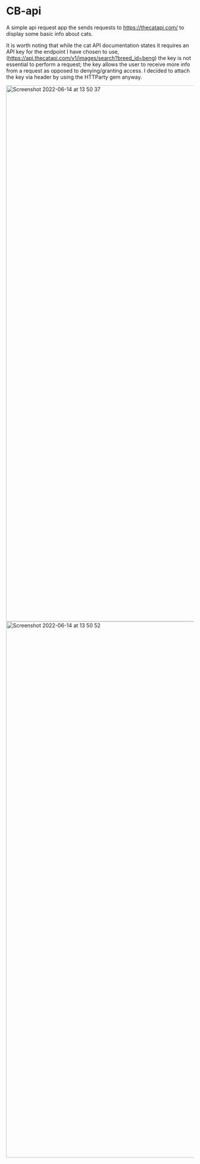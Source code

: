 
# CB-api
A simple api request app the sends requests to https://thecatapi.com/ to display some basic info about cats.

It is worth noting that while the cat API documentation states it requires an API key for the endpoint I have chosen to use,
(https://api.thecatapi.com/v1/images/search?breed_id=beng)
the key is not essential to perform a request; the key allows the user to receive more info from a request as opposed to denying/granting access. I decided to attach the key via header by using the HTTParty gem anyway.

<img width="1440" alt="Screenshot 2022-06-14 at 13 50 37" src="https://user-images.githubusercontent.com/90662943/173584247-0b8d0352-8488-4675-8acf-b29c0d18e611.png">
<img width="1440" alt="Screenshot 2022-06-14 at 13 50 52" src="https://user-images.githubusercontent.com/90662943/173584293-8069756e-b21d-4319-a9d8-30c621602342.png">
